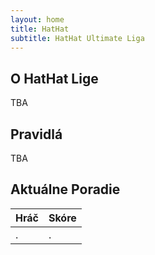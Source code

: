 ```yaml
---
layout: home
title: HatHat
subtitle: HatHat Ultimate Liga
---
```



## O HatHat Lige

TBA

## Pravidlá

TBA

## Aktuálne Poradie

| Hráč | Skóre |
| :------ |:--- |
| . | . |

